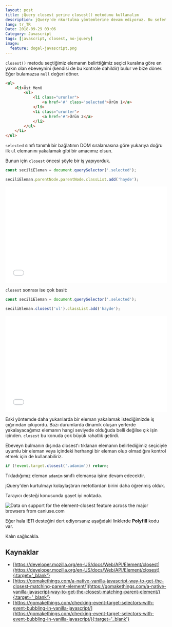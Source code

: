 ```yaml
---
layout: post
title: jQuery closest yerine closest() metodunu kullanalım
description: jQuery'de nkurtulma yöntemlerine devam ediyoruz. Bu sefer closest anlattık
lang: tr_TR
Date: 2018-09-29 03:06
Category: Javascript
tags: [javascript, closest, no-jquery]
image:
  feature: dogal-javascript.png
---
```


`closest()` metodu seçtiğimiz elemanın belirttiğimiz seçici kuralına göre en yakın olan ebeveynini (kendisi de bu kontrole dahildir) bulur ve bize döner. Eğer bulamazsa `null` değeri döner.

```html
<ul>
    <li>Üst Menü
        <ul>
	        <li class="urunler">
		        <a href='#' class='selected'>Ürün 1</a>
		    </li>
	        <li class="urunler">
		        <a href='#'>Ürün 2</a>
		    </li>
        </ul>
    </li>
</ul>
```

`selected` sınıfı tanımlı bir bağlatının DOM sıralamasına göre yukarıya doğru ilk `ul` elemanını yakalamak gibi bir amacımız olsun.

Bunun için `closest` öncesi şöyle bir iş yapıyorduk.

```javascript
const seciliEleman = document.querySelector('.selected');

seciliEleman.parentNode.parentNode.classList.add('hayde');
```

<iframe height='300' scrolling='no' title='closest öncesi' src='//codepen.io/fatihhayri/embed/preview/aRbaex/?height=300&theme-id=13521&default-tab=html,result&embed-version=2' frameborder='no' allowtransparency='true' allowfullscreen='true' style='width: 100%;'>
</iframe>

`closest` sonrası ise çok basit:

```javascript
const seciliEleman = document.querySelector('.selected');

seciliEleman.closest('ul').classList.add('hayde');
```

<iframe height='300' scrolling='no' title='closest öncesi' src='//codepen.io/fatihhayri/embed/preview/bmGmGo/?height=300&theme-id=13521&default-tab=html,result&embed-version=2' frameborder='no' allowtransparency='true' allowfullscreen='true' style='width: 100%;'>
</iframe>

Eski yöntemde daha yukarılarda bir eleman yakalamak istediğimizde iş çığırından çıkıyordu.  Bazı durumlarda dinamik oluşan yerlerde yakalayacağımız elemanın hangi seviyede olduğuda belli değilse çık işin içinden. `closest` bu konuda çok büyük rahatlık getirdi.

Ebeveyn bulmanın dışında closest'ı  tıklanan elemanın belirlediğimiz seçiciyle uyumlu bir eleman veya içindeki herhangi bir eleman olup olmadığını kontrol etmek için de kullanabiliriz.

```javascript
if (!event.target.closest('.adamim')) return;
```

Tıkladığımız eleman `adamim` sınıflı elemansa işine devam edecektir.

jQuery'den kurtulmayı kolaylaştıran metotlardan birini daha öğrenmiş olduk. 

Tarayıcı desteği konusunda gayet iyi noktada.

<picture>
<source type="image/webp" srcset="https://caniuse.bitsofco.de/static/v1/element-closest-1741162712963.webp">
<source type="image/png" srcset="https://caniuse.bitsofco.de/static/v1/element-closest-1741162712963.png">
<img src="https://caniuse.bitsofco.de/static/v1/element-closest-1741162712963.jpg" alt="Data on support for the element-closest feature across the major browsers from caniuse.com">
</picture>

Eğer hala IE11 desteğini dert ediyorsanız aşağıdaki linklerde **Polyfill** kodu var.

Kalın sağlıcakla.

## Kaynaklar

 - [https://developer.mozilla.org/en-US/docs/Web/API/Element/closest](https://developer.mozilla.org/en-US/docs/Web/API/Element/closest){:target='_blank'}
 - [https://gomakethings.com/a-native-vanilla-javascript-way-to-get-the-closest-matching-parent-element/](https://gomakethings.com/a-native-vanilla-javascript-way-to-get-the-closest-matching-parent-element/){:target='_blank'}
 - [https://gomakethings.com/checking-event-target-selectors-with-event-bubbling-in-vanilla-javascript/](https://gomakethings.com/checking-event-target-selectors-with-event-bubbling-in-vanilla-javascript/){:target='_blank'}